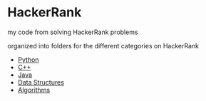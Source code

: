 # HackerRank

my code from solving HackerRank problems

organized into folders for the different categories on HackerRank

- [Python](Python/Python.md)
- [C++](Cpp/Cpp.md)
- [Java](Java/Java.md)
- [Data Structures](Data_Structures/Data_Structures.md)
- [Algorithms](Algorithms/Algorithms.md)



